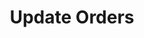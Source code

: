 ---
title: Update Orders
position_number: 2
type: post
description: /trade/order/update
remark: Content-Type = application/x-www-form-urlencoded && application/json
parameters:
    -
        name: orderId
        type: number
        mandatory: true
        default: 
        description: Order ID
        ranges:
    -
        name: price
        type: number
        mandatory: true
        default: 
        description: Target price
        ranges:
    -
        name: origQty
        type: number
        mandatory: true
        default: 
        description: Target quantity (cont)
        ranges:
    -
        name: triggerProfitPrice
        type: number
        mandatory: false
        default: N/A
        description: Profit target price
        ranges:
    -
        name: triggerStopPrice
        type: number
        mandatory: false
        default: N/A
        description: Stop-Loss price
        ranges:
    -
        name: triggerPriceType
        type: string
        mandatory: false
        default: LATEST_PRICE
        description: Trigger price type
        ranges: INDEX_PRICE(Index price)；MARK_PRICE(Mark price)；LATEST_PRICE(latest price)
    -
        name: profitDelegateOrderType
        type: string
        mandatory: false
        default: N/A
        description: Take-Profit order type
        ranges: LIMIT；MARKET
    -
        name: profitDelegateTimeInForce
        type: string
        mandatory: false
        default: N/A
        description: Take-Profit order validity method
        ranges: GTC;IOC;FOK;GTX
    -
        name: profitDelegatePrice
        type: number
        mandatory: false
        default: N/A
        description: Take-Profit order price
        ranges: 
    -
        name: stopDelegateOrderType
        type: string
        mandatory: false
        default: N/A
        description: Stop-Loss order type
        ranges: LIMIT；MARKET
    -
        name: stopDelegateTimeInForce
        type: string
        mandatory: false
        default: N/A
        description: Stop-Loss order validity method
        ranges: GTC;IOC;FOK;GTX
    -
        name: stopDelegatePrice
        type: number
        mandatory: false
        default: N/A
        description: Stop-Loss order price
        ranges: 
    -
        name: followUpOrder
        type: boolean
        mandatory: false
        default: N/A
        description: 
        ranges: If true, it indicates chase order
content_markdown: |-

              #### **Limit Flow Rules**

              200/s/apikey
left_code_blocks:
    -
        code_block: "public void getKLine() {\r\n\tString text = HttpUtil.get(URL + \"/data/api/v1/future-u/trade/getKLine?market=btc_usdt&type=1min&since=0\");\r\n\tSystem.out.println(text);\r\n}"
        title: Java
        language: java
right_code_blocks:
  - code_block: |-
      {
        "msgInfo": {
          "code": "",
          "msg": ""
        },
        "msg": "",
        "data": {},
        "code": 200
      }
    title: Response
    language: json
---